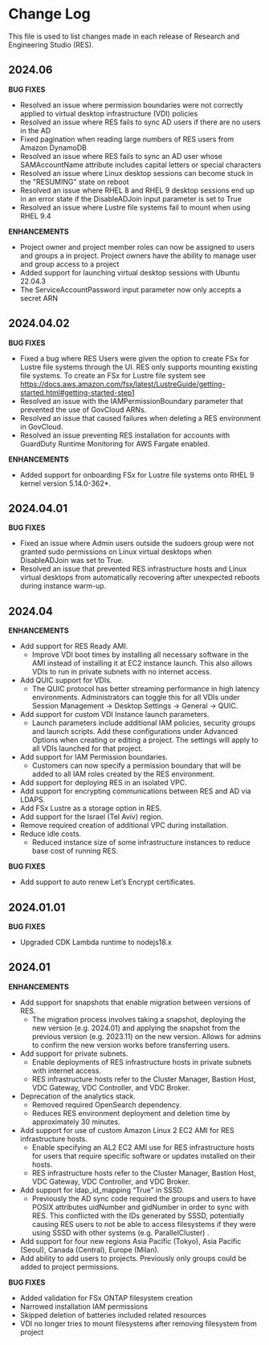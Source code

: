 # Change Log
This file is used to list changes made in each release of Research and Engineering Studio (RES).

2024.06
------

**BUG FIXES**

- Resolved an issue where permission boundaries were not correctly applied to virtual desktop infrastructure (VDI) policies
- Resolved an issue where RES fails to sync AD users if there are no users in the AD
- Fixed pagination when reading large numbers of RES users from Amazon DynamoDB
- Resolved an issue where RES fails to sync an AD user whose SAMAccountName attribute includes capital letters or special characters
- Resolved an issue where Linux desktop sessions can become stuck in the "RESUMING" state on reboot
- Resolved an issue where RHEL 8 and RHEL 9 desktop sessions end up in an error state if the DisableADJoin input parameter is set to True
- Resolved an issue where Lustre file systems fail to mount when using RHEL 9.4

**ENHANCEMENTS**

- Project owner and project member roles can now be assigned to users and groups a in project. Project owners have the ability to manage user and group access to a project
- Added support for launching virtual desktop sessions with Ubuntu 22.04.3
- The ServiceAccountPassword input parameter now only accepts a secret ARN

2024.04.02
------

**BUG FIXES**

- Fixed a bug where RES Users were given the option to create FSx for Lustre file systems through the UI. RES only supports mounting existing file systems. To create an FSx for Lustre file system see https://docs.aws.amazon.com/fsx/latest/LustreGuide/getting-started.html#getting-started-step1
- Resolved an issue with the IAMPermissionBoundary parameter that prevented the use of GovCloud ARNs.
- Resolved an issue that caused failures when deleting a RES environment in GovCloud.
- Resolved an issue preventing RES installation for accounts with GuardDuty Runtime Monitoring for AWS Fargate enabled.

**ENHANCEMENTS**

- Added support for onboarding FSx for Lustre file systems onto RHEL 9 kernel version 5.14.0-362*.

2024.04.01
------

**BUG FIXES**

- Fixed an issue where Admin users outside the sudoers group were not granted sudo permissions on Linux virtual desktops when DisableADJoin was set to True.
- Resolved an issue that prevented RES infrastructure hosts and Linux virtual desktops from automatically recovering after unexpected reboots during instance warm-up.

2024.04
------

**ENHANCEMENTS**

- Add support for RES Ready AMI.
  - Improve VDI boot times by installing all necessary software in the AMI instead of installing it at EC2 instance launch. This also allows VDIs to run in private subnets with no internet access.
- Add QUIC support for VDIs.
  - The QUIC protocol has better streaming performance in high latency environments. Administrators can toggle this for all VDIs under Session Management → Desktop Settings → General → QUIC.
- Add support for custom VDI Instance launch parameters.
  - Launch parameters include additional IAM policies, security groups and launch scripts. Add these configurations under Advanced Options when creating or editing a project. The settings will apply to all VDIs launched for that project.
- Add support for IAM Permission boundaries.
  - Customers can now specify a permission boundary that will be added to all IAM roles created by the RES environment.
- Add support for deploying RES in an isolated VPC.
- Add support for encrypting communications between RES and AD via LDAPS.
- Add FSx Lustre as a storage option in RES.
- Add support for the Israel (Tel Aviv) region.
- Remove required creation of additional VPC during installation.
- Reduce idle costs.
  - Reduced instance size of some infrastructure instances to reduce base cost of running RES.

**BUG FIXES**

- Add support to auto renew Let’s Encrypt certificates.

2024.01.01
------

**BUG FIXES**

- Upgraded CDK Lambda runtime to nodejs18.x

2024.01
------

**ENHANCEMENTS**

- Add support for snapshots that enable migration between versions of RES.
  - The migration process involves taking a snapshot, deploying the new version (e.g. 2024.01) and applying the snapshot from the previous version (e.g. 2023.11) on the new version. Allows for admins to confirm the new version works before transferring users.
- Add support for private subnets.
  - Enable deployments of RES infrastructure hosts in private subnets with internet access.
  - RES infrastructure hosts refer to the Cluster Manager, Bastion Host, VDC Gateway, VDC Controller, and VDC Broker.
- Deprecation of the analytics stack.
  - Removed required OpenSearch dependency.
  - Reduces RES environment deployment and deletion time by approximately 30 minutes.
- Add support for use of custom Amazon Linux 2 EC2 AMI for RES infrastructure hosts.
  - Enable specifying an AL2 EC2 AMI use for RES infrastructure hosts for users that require specific software or updates installed on their hosts.
  - RES infrastructure hosts refer to the Cluster Manager, Bastion Host, VDC Gateway, VDC Controller, and VDC Broker.
- Add support for ldap_id_mapping “True” in SSSD.
  - Previously the AD sync code required the groups and users to have POSIX attributes uidNumber and gidNumber in order to sync with RES. This conflicted with the IDs generated by SSSD, potentially causing RES users to not be able to access filesystems if they were using SSSD with other systems (e.g. ParallelCluster) .
- Add support for four new regions Asia Pacific (Tokyo), Asia Pacific (Seoul), Canada (Central), Europe (Milan).
- Add ability to add users to projects. Previously only groups could be added to project permissions.

**BUG FIXES**

- Added validation for FSx ONTAP filesystem creation
- Narrowed installation IAM permissions
- Skipped deletion of batteries included related resources
- VDI no longer tries to mount filesystems after removing filesystem from project
